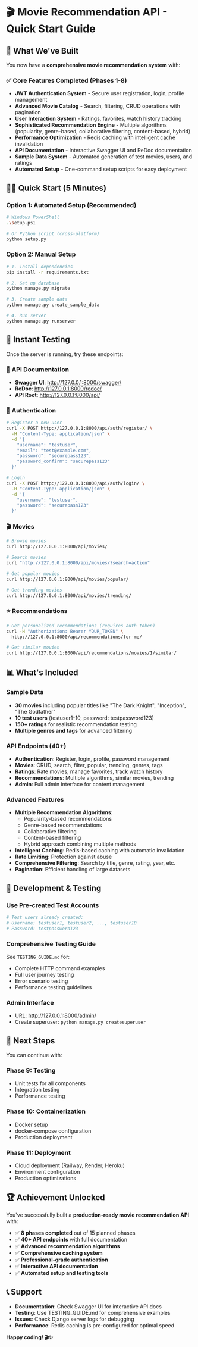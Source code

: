 # 🎬 Movie Recommendation API - Quick Start Guide

## 🚀 What We've Built

You now have a **comprehensive movie recommendation system** with:

### ✅ **Core Features Completed (Phases 1-8)**
- **JWT Authentication System** - Secure user registration, login, profile management
- **Advanced Movie Catalog** - Search, filtering, CRUD operations with pagination
- **User Interaction System** - Ratings, favorites, watch history tracking
- **Sophisticated Recommendation Engine** - Multiple algorithms (popularity, genre-based, collaborative filtering, content-based, hybrid)
- **Performance Optimization** - Redis caching with intelligent cache invalidation
- **API Documentation** - Interactive Swagger UI and ReDoc documentation
- **Sample Data System** - Automated generation of test movies, users, and ratings
- **Automated Setup** - One-command setup scripts for easy deployment

## 🏃‍♂️ Quick Start (5 Minutes)

### Option 1: Automated Setup (Recommended)
```bash
# Windows PowerShell
.\setup.ps1

# Or Python script (cross-platform)
python setup.py
```

### Option 2: Manual Setup
```bash
# 1. Install dependencies
pip install -r requirements.txt

# 2. Set up database
python manage.py migrate

# 3. Create sample data
python manage.py create_sample_data

# 4. Run server
python manage.py runserver
```

## 🧪 Instant Testing

Once the server is running, try these endpoints:

### 📖 **API Documentation**
- **Swagger UI**: http://127.0.0.1:8000/swagger/
- **ReDoc**: http://127.0.0.1:8000/redoc/
- **API Root**: http://127.0.0.1:8000/api/

### 🔐 **Authentication**
```bash
# Register a new user
curl -X POST http://127.0.0.1:8000/api/auth/register/ \
  -H "Content-Type: application/json" \
  -d '{
    "username": "testuser",
    "email": "test@example.com",
    "password": "securepass123",
    "password_confirm": "securepass123"
  }'

# Login
curl -X POST http://127.0.0.1:8000/api/auth/login/ \
  -H "Content-Type: application/json" \
  -d '{
    "username": "testuser",
    "password": "securepass123"
  }'
```

### 🎬 **Movies**
```bash
# Browse movies
curl http://127.0.0.1:8000/api/movies/

# Search movies
curl "http://127.0.0.1:8000/api/movies/?search=action"

# Get popular movies
curl http://127.0.0.1:8000/api/movies/popular/

# Get trending movies
curl http://127.0.0.1:8000/api/movies/trending/
```

### ⭐ **Recommendations**
```bash
# Get personalized recommendations (requires auth token)
curl -H "Authorization: Bearer YOUR_TOKEN" \
  http://127.0.0.1:8000/api/recommendations/for-me/

# Get similar movies
curl http://127.0.0.1:8000/api/recommendations/movies/1/similar/
```

## 📊 **What's Included**

### Sample Data
- **30 movies** including popular titles like "The Dark Knight", "Inception", "The Godfather"
- **10 test users** (testuser1-10, password: testpassword123)
- **150+ ratings** for realistic recommendation testing
- **Multiple genres and tags** for advanced filtering

### API Endpoints (40+)
- **Authentication**: Register, login, profile, password management
- **Movies**: CRUD, search, filter, popular, trending, genres, tags
- **Ratings**: Rate movies, manage favorites, track watch history
- **Recommendations**: Multiple algorithms, similar movies, trending
- **Admin**: Full admin interface for content management

### Advanced Features
- **Multiple Recommendation Algorithms**:
  - Popularity-based recommendations
  - Genre-based recommendations  
  - Collaborative filtering
  - Content-based filtering
  - Hybrid approach combining multiple methods
- **Intelligent Caching**: Redis-based caching with automatic invalidation
- **Rate Limiting**: Protection against abuse
- **Comprehensive Filtering**: Search by title, genre, rating, year, etc.
- **Pagination**: Efficient handling of large datasets

## 🔧 **Development & Testing**

### Use Pre-created Test Accounts
```bash
# Test users already created:
# Username: testuser1, testuser2, ..., testuser10
# Password: testpassword123
```

### Comprehensive Testing Guide
See `TESTING_GUIDE.md` for:
- Complete HTTP command examples
- Full user journey testing
- Error scenario testing
- Performance testing guidelines

### Admin Interface
- URL: http://127.0.0.1:8000/admin/
- Create superuser: `python manage.py createsuperuser`

## 🎯 **Next Steps**

You can continue with:

### Phase 9: Testing
- Unit tests for all components
- Integration testing
- Performance testing

### Phase 10: Containerization
- Docker setup
- docker-compose configuration
- Production deployment

### Phase 11: Deployment
- Cloud deployment (Railway, Render, Heroku)
- Environment configuration
- Production optimizations

## 🏆 **Achievement Unlocked**

You've successfully built a **production-ready movie recommendation API** with:
- ✅ **8 phases completed** out of 15 planned phases
- ✅ **40+ API endpoints** with full documentation
- ✅ **Advanced recommendation algorithms** 
- ✅ **Comprehensive caching system**
- ✅ **Professional-grade authentication**
- ✅ **Interactive API documentation**
- ✅ **Automated setup and testing tools**

## 📞 **Support**

- **Documentation**: Check Swagger UI for interactive API docs
- **Testing**: Use TESTING_GUIDE.md for comprehensive examples
- **Issues**: Check Django server logs for debugging
- **Performance**: Redis caching is pre-configured for optimal speed

**Happy coding! 🎬✨**
